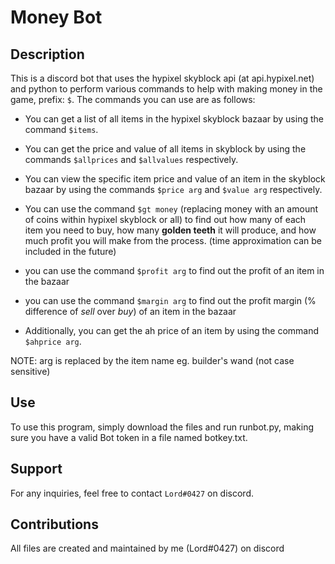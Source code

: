 # Money Bot

## Description
This is a discord bot that uses the hypixel skyblock api (at api.hypixel.net) and python to perform various commands to help with making money in the game, prefix: ```$```.
The commands you can use are as follows:

* You can get a list of all items in the hypixel skyblock bazaar by using the command ```$items```.

* You can get the price and value of all items in skyblock by using the commands ```$allprices``` and ```$allvalues``` respectively.

* You can view the specific item price and value of an item in the skyblock bazaar by using the commands ```$price arg``` and ```$value arg``` respectively. 

* You can use the command ```$gt money``` (replacing money with an amount of coins within hypixel skyblock or all) to find out how many of each item you need to buy, how many __golden teeth__ it will produce, and how much profit you will make from the process. (time approximation can be included in the future)

* you can use the command ```$profit arg``` to find out the profit of an item in the bazaar

* you can use the command ```$margin arg``` to find out the profit margin (% difference of _sell_ over _buy_) of an item in the bazaar

* Additionally, you can get the ah price of an item by using the command ```$ahprice arg```. 

NOTE: arg is replaced by the item name eg. builder's wand (not case sensitive)
## Use
To use this program, simply download the files and run runbot.py, making sure you have a valid Bot token in a file named botkey.txt.
## Support
For any inquiries, feel free to contact ```Lord#0427``` on discord.
## Contributions
All files are created and maintained by me (Lord#0427) on discord